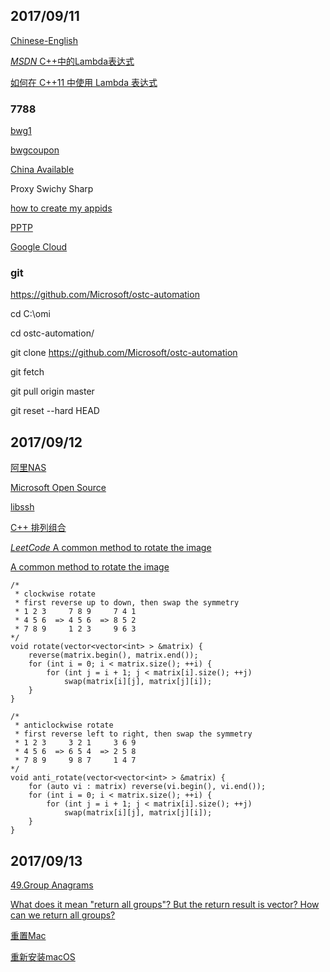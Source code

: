 ## 2017/09/11

[Chinese-English](http://blog.sina.com.cn/s/blog_13126dbc20102vtxk.html)

[*MSDN* C++中的Lambda表达式](https://msdn.microsoft.com/zh-cn/library/dd293608.aspx)

[如何在 C++11 中使用 Lambda 表达式](http://www.oracle.com/technetwork/cn/articles/servers-storage-dev/howto-use-lambda-exp-cpp11-2189895-zhs.html)

### 7788

[bwg1](http://bwg1.net/)

[bwgcoupon](http://www.bandwagonhost.net/coupon)

[China Available](https://bwh1.net/clientarea.php)

Proxy Swichy Sharp

[how to create my appids](https://github.com/XX-net/XX-Net/wiki/how-to-create-my-appids)

[PPTP](http://www.richardyau.com/?p=294)

[Google Cloud](https://console.cloud.google.com/freetrial?page=1)

### git 
https://github.com/Microsoft/ostc-automation

cd C:\omi

cd ostc-automation/

git clone https://github.com/Microsoft/ostc-automation

git fetch

git pull origin master

git reset --hard HEAD

## 2017/09/12

[阿里NAS](https://cn.aliyun.com/product/nas)

[Microsoft Open Source](https://opensource.microsoft.com/)

[libssh](https://www.libssh.org/)

[C++ 排列组合](https://segmentfault.com/a/1190000002486075)

[*LeetCode* A common method to rotate the image](https://leetcode.com/problems/rotate-image/discuss/)

[A common method to rotate the image](https://discuss.leetcode.com/topic/6796/a-common-method-to-rotate-the-image)

```
/*
 * clockwise rotate
 * first reverse up to down, then swap the symmetry 
 * 1 2 3     7 8 9     7 4 1
 * 4 5 6  => 4 5 6  => 8 5 2
 * 7 8 9     1 2 3     9 6 3
*/
void rotate(vector<vector<int> > &matrix) {
    reverse(matrix.begin(), matrix.end());
    for (int i = 0; i < matrix.size(); ++i) {
        for (int j = i + 1; j < matrix[i].size(); ++j)
            swap(matrix[i][j], matrix[j][i]);
    }
}

/*
 * anticlockwise rotate
 * first reverse left to right, then swap the symmetry
 * 1 2 3     3 2 1     3 6 9
 * 4 5 6  => 6 5 4  => 2 5 8
 * 7 8 9     9 8 7     1 4 7
*/
void anti_rotate(vector<vector<int> > &matrix) {
    for (auto vi : matrix) reverse(vi.begin(), vi.end());
    for (int i = 0; i < matrix.size(); ++i) {
        for (int j = i + 1; j < matrix[i].size(); ++j)
            swap(matrix[i][j], matrix[j][i]);
    }
}
```

## 2017/09/13

[49.Group Anagrams](https://leetcode.com/problems/group-anagrams/description/)

[What does it mean "return all groups"? But the return result is vector<string>? How can we return all groups?](https://discuss.leetcode.com/topic/307/what-does-it-mean-return-all-groups-but-the-return-result-is-vector-string-how-can-we-return-all-groups/2)

[重置Mac](https://support.apple.com/zh-cn/HT201065)

[重新安装macOS](https://support.apple.com/zh-cn/HT204904)


